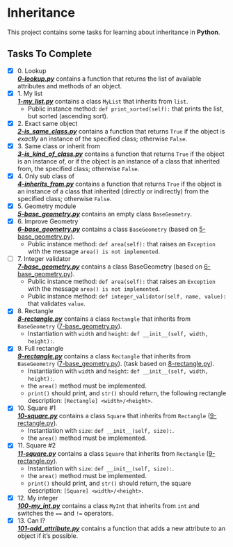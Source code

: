 # Inheritance

This project contains some tasks for learning about inheritance in **Python**.

## Tasks To Complete

+ [x] 0\. Lookup <br/>_**[0-lookup.py](0-lookup.py)**_ contains a function that returns the list of available attributes and methods of an object.
+ [x] 1\. My list <br/>_**[1-my_list.py](1-my_list.py)**_ contains a class `MyList` that inherits from `list`.
  + Public instance method: `def print_sorted(self):` that prints the list, but sorted (ascending sort).
+ [x] 2\. Exact same object <br/>_**[2-is_same_class.py](2-is_same_class.py)**_ contains a function that returns `True` if the object is *exactly* an instance of the specified class; otherwise `False`.
+ [x] 3\. Same class or inherit from <br/>_**[3-is_kind_of_class.py](3-is_kind_of_class.py)**_ contains a function that returns `True` if the object is an instance of, or if the object is an instance of a class that inherited from, the specified class; otherwise `False`.
+ [x] 4\. Only sub class of <br/>_**[4-inherits_from.py](4-inherits_from.py)**_ contains a function that returns `True` if the object is an instance of a class that inherited (directly or indirectly) from the specified class; otherwise `False`.
+ [x] 5\. Geometry module <br/>_**[5-base_geometry.py](5-base_geometry.py)**_ contains an empty class `BaseGeometry`.
+ [x] 6\. Improve Geometry <br/>_**[6-base_geometry.py](6-base_geometry.py)**_ contains a class `BaseGeometry` (based on [5-base_geometry.py](5-base_geometry.py)).
  + Public instance method: `def area(self):` that raises an `Exception` with the message `area() is not implemented`.
+ [ ] 7\. Integer validator <br/>_**[7-base_geometry.py](7-base_geometry.py)**_ contains a class BaseGeometry (based on [6-base_geometry.py](6-base_geometry.py)).
  + Public instance method: `def area(self):` that raises an `Exception` with the message `area() is not implemented`.
  + Public instance method: `def integer_validator(self, name, value):` that validates `value`.
+ [x] 8\. Rectangle <br/>_**[8-rectangle.py](8-rectangle.py)**_ contains a class `Rectangle` that inherits from `BaseGeometry` ([7-base_geometry.py](7-base_geometry.py)).
  + Instantiation with `width` and `height`: `def __init__(self, width, height):`.
+ [x] 9\. Full rectangle <br/>_**[9-rectangle.py](9-rectangle.py)**_ contains a class `Rectangle` that inherits from `BaseGeometry` ([7-base_geometry.py](7-base_geometry.py)). (task based on [8-rectangle.py](8-rectangle.py)).
  + Instantiation with `width` and `height`: `def __init__(self, width, height):`.
  + the `area()` method must be implemented.
  + `print()` should print, and `str()` should return, the following rectangle description: `[Rectangle] <width>/<height>`.
+ [x] 10\. Square #1 <br/>_**[10-square.py](10-square.py)**_ contains a class `Square` that inherits from `Rectangle` ([9-rectangle.py](9-rectangle.py)).
  + Instantiation with `size`: `def __init__(self, size):`.
  + the `area()` method must be implemented.
+ [x] 11\. Square #2 <br/>_**[11-square.py](11-square.py)**_ contains a class `Square` that inherits from `Rectangle` ([9-rectangle.py](9-rectangle.py)).
  + Instantiation with `size`: `def __init__(self, size):`.
  + the `area()` method must be implemented.
  + `print()` should print, and `str()` should return, the square description: `[Square] <width>/<height>`.
+ [x] 12\. My integer <br/>_**[100-my_int.py](100-my_int.py)**_ contains a class `MyInt` that inherits from `int` and switches the `==` and `!=` operators.
+ [x] 13\. Can I? <br/>_**[101-add_attribute.py](101-add_attribute.py)**_ contains a function that adds a new attribute to an object if it’s possible.

